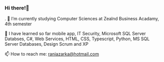 ### Hi there!👋  
.
 🔭 I’m currently studying Computer Sciences at Zealnd Business Acadamy, 4th semester
 
 🌱 I have learned so far mobile app, IT Security, Microsoft SQL Server Databses, C#, Web Services, HTML, CSS, Typescript, Python, MS SQL Server Databases, Design Scrum and XP
 
 📫 How to reach me: raniazarka@hotmail.com
 
<!--
**RaniaZarka/RaniaZarka** is a ✨ _special_ ✨ repository because its `README.md` (this file) appears on your GitHub profile.

Here are some ideas to get you started:

- 🔭 I’m currently studying Computer Sciences at Zealnd Business Acadamy, 4th semester
- 🌱 I’m currently learning mobile app, IT security and databses 
- ✨ I learned, in previous semester, C#, web services, HTML, CSS, Typescript, Python, databse, design
- 👯 I’m looking to collaborate on ...
- 🤔 I’m looking for help with ...
- 💬 Ask me about ...
- 📫 How to reach me: raniazarka@hotmail.com
- 😄 Pronouns: ...
- ⚡ Fun fact: ...
-->

